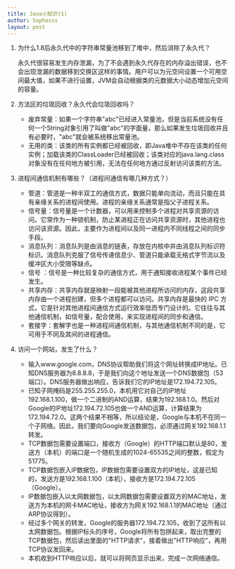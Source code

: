 ```yaml
---
title: Java小知识(1)
author: Sophosss
layout: post
---
```

1. 为什么1.8后永久代中的字符串常量池移到了堆中，然后消除了永久代？

   永久代很容易发生内存泄漏，为了不会遇到永久代存在的内存溢出错误，也不会出现泄漏的数据移到交换区这样的事情。用户可以为元空间设置一个可用空间最大值，如果不进行设置，JVM会自动根据类的元数据大小动态增加元空间的容量。  

2. 方法区的垃圾回收？永久代会垃圾回收吗？
   - 废弃常量：如果一个字符串"abc"已经进入常量池，但是当前系统没有任何一个String对象引用了叫做"abc"的字面量，那么如果发生垃圾回收并且有必要时，"abc"就会被系统移出常量池。
   - 无用的类：该类的所有实例都已经被回收，即Java堆中不存在该类的任何实例；加载该类的ClassLoader已经被回收；该类对应的java.lang.class对象没有在任何地方被引用，无法在任何地方通过反射访问该类的方法。

3. 进程间通信机制有哪些？（进程间通信有哪几种方式？）
   - 管道：管道是一种半双工的通信方式，数据只能单向流动，而且只能在具有亲缘关系的进程间使用。进程的亲缘关系通常是指父子进程关系。
   - 信号量：信号量是一个计数器，可以用来控制多个进程对共享资源的访问。它常作为一种锁机制，防止某进程正在访问共享资源时，其他进程也访问该资源。因此，主要作为进程间以及同一进程内不同线程之间的同步手段。
   - 消息队列：消息队列是由消息的链表，存放在内核中并由消息队列标识符标识。消息队列克服了信号传递信息少、管道只能承载无格式字节流以及缓冲区大小受限等缺点。
   - 信号 ：信号是一种比较复杂的通信方式，用于通知接收进程某个事件已经发生。
   - 共享内存：共享内存就是映射一段能被其他进程所访问的内存，这段共享内存由一个进程创建，但多个进程都可以访问。共享内存是最快的 IPC  方式，它是针对其他进程间通信方式运行效率低而专门设计的。它往往与其他通信机制，如信号量，配合使用，来实现进程间的同步和通信。
   - 套接字：套解字也是一种进程间通信机制，与其他通信机制不同的是，它可用于不同及其间的进程通信。

4. 访问一个网站，发生了什么？
   - 输入www.google.com，DNS协议帮助我们将这个网址转换成IP地址。已知DNS服务器为8.8.8.8，于是我们向这个地址发送一个DNS数据包（53端口）。DNS服务器做出响应，告诉我们它的IP地址是172.194.72.105。
   - 已知子网掩码是255.255.255.0，本机用它对自己的IP地址192.168.1.100，做一个二进制的AND运算，结果为192.168.1.0。然后对Google的IP地址172.194.72.105也做一个AND运算，计算结果为172.194.72.0。这两个结果不相等，所以结论是，Google与本机不在同一个子网络。因此，我们要向Google发送数据包，必须通过网关192.168.1.1转发。
   - TCP数据包需要设置端口，接收方（Google）的HTTP端口默认是80，发送方（本机）的端口是一个随机生成的1024-65535之间的整数，假定为51775。
   - TCP数据包嵌入IP数据包，IP数据包需要设置双方的IP地址，这是已知的，发送方是192.168.1.100（本机），接收方是172.194.72.105（Google）。
   - IP数据包嵌入以太网数据包，以太网数据包需要设置双方的MAC地址，发送方为本机的网卡MAC地址，接收方为网关192.168.1.1的MAC地址（通过ARP协议得到）。
   - 经过多个网关的转发，Google的服务器172.194.72.105，收到了这所有以太网数据包。根据IP标头的序号，Google将所有包拼起来，取出完整的TCP数据包，然后读出里面的"HTTP请求"，接着做出"HTTP响应"，再用TCP协议发回来。
   - 本机收到HTTP响应以后，就可以将网页显示出来，完成一次网络通信。